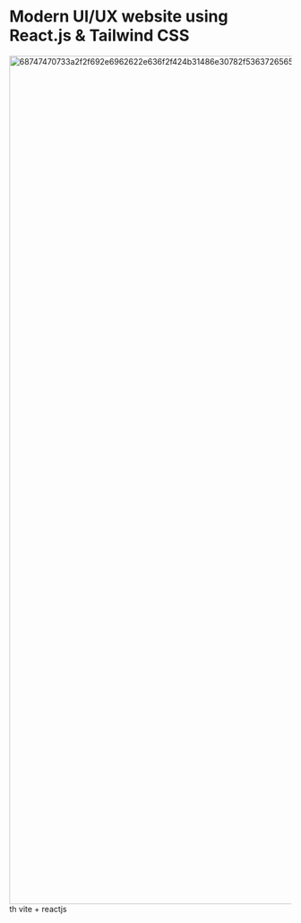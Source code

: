 # Modern UI/UX website using React.js & Tailwind CSS
<img width="1512" alt="68747470733a2f2f692e6962622e636f2f424b31486e30782f53637265656e73686f742d323032322d30382d30382d61742d342d30352d34382d504d2e706e67" src="https://user-images.githubusercontent.com/104504256/206360715-7379ddb9-8737-41fc-a589-2e88960e1ebd.png">
th vite + reactjs
